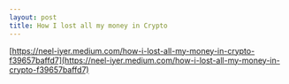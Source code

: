 ```yaml
---
layout: post
title: How I lost all my money in Crypto
---
```


[https://neel-iyer.medium.com/how-i-lost-all-my-money-in-crypto-f39657baffd7](https://neel-iyer.medium.com/how-i-lost-all-my-money-in-crypto-f39657baffd7)